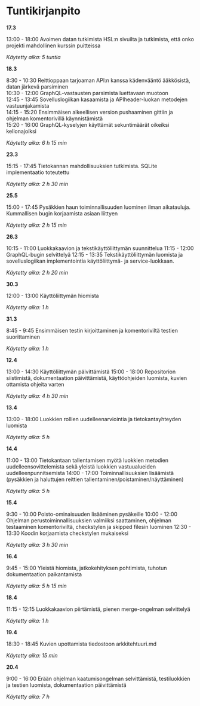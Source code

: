 # Tuntikirjanpito 

**17.3**

13:00 - 18:00 Avoimen datan tutkimista HSL:n sivuilta ja tutkimista, että onko projekti mahdollinen kurssin puitteissa 

*Käytetty aika: 5 tuntia* 

**18.3**

8:30 - 10:30 Reittioppaan tarjoaman API:n kanssa kädenvääntö ääkkösistä, datan järkevä parsiminen  
10:30 - 12:00 GraphQL-vastausten parsimista luettavaan muotoon  
12:45 - 13:45 Sovelluslogiikan kasaamista ja APIheader-luokan metodejen vastuunjakamista  
14:15 - 15:20 Ensimmäisen alkeellisen version pushaaminen gittiin ja ohjelman komentorivillä käynnistämistä  
15:20 - 16:00 GraphQL-kyselyjen käyttämät sekuntimäärät oikeiksi kellonajoiksi  

*Käytetty aika: 6 h 15 min*

**23.3**

15:15 - 17:45 Tietokannan mahdollisuuksien tutkimista. SQLite implementaatio toteutettu  

*Käytetty aika: 2 h 30 min*  

**25.5**

15:00 - 17:45 Pysäkkien haun toiminnallisuuden luominen ilman aikatauluja. Kummallisen bugin korjaamista asiaan liittyen  

*Käytetty aika: 2 h 15 min*  

**26.3**

10:15 - 11:00 Luokkakaavion ja tekstikäyttöliittymän suunnittelua
11:15 - 12:00 GraphQL-bugin selvittelyä
12:15 - 13:35 Tekstikäyttöliittymän luomista ja sovelluslogiikan implementointia käyttöliittymä- ja service-luokkaan. 

*Käytetty aika: 2 h 20 min*

**30.3** 

12:00 - 13:00 Käyttöliittymän hiomista

*Käytetty aika: 1 h*

**31.3**

8:45 - 9:45 Ensimmäisen testin kirjoittaminen ja komentoriviltä testien suorittaminen

*Käytetty aika: 1 h* 

**12.4**

13:00 - 14:30 Käyttöliittymän päivittämistä
15:00 - 18:00 Repositorion siistimistä, dokumentaation päivittämistä, käyttöohjeiden luomista, kuvien ottamista ohjeita varten 

*Käytetty aika: 4 h 30 min* 

**13.4** 

13:00 - 18:00 Luokkien rollien uudelleenarviointia ja tietokantayhteyden luomista 

*Käytetty aika: 5 h* 

**14.4**

11:00 - 13:00 Tietokantaan tallentamisen myötä luokkien metodien uudelleensovittelemista sekä yleistä luokkien vastuualueiden uudelleenpunnitsemista 
14:00 - 17:00 Toiminnallisuuksien lisäämistä (pysäkkien ja haluttujen reittien tallentaminen/poistaminen/näyttäminen) 

*Käytetty aika: 5 h* 

**15.4** 

9:30 - 10:00 Poisto-ominaisuuden lisääminen pysäkeille 
10:00 - 12:00 Ohjelman perustoiminnallisuuksien valmiiksi saattaminen, ohjelman testaaminen komentoriviltä, checkstylen ja skipped filesin luominen 
12:30 - 13:30 Koodin korjaamista checkstylen mukaiseksi 

*Käytetty aika: 3 h 30 min* 

**16.4**

9:45 - 15:00 Yleistä hiomista, jatkokehityksen pohtimista, tuhotun dokumentaation paikantamista 

*Käytetty aika: 5 h 15 min*

**18.4**

11:15 - 12:15 Luokkakaavion piirtämistä, pienen merge-ongelman selvittelyä 

*Käytetty aika: 1 h*

**19.4** 

18:30 - 18:45 Kuvien upottamista tiedostoon arkkitehtuuri.md 

*Käytetty aika: 15 min*

**20.4**

9:00 - 16:00 Erään ohjelman kaatumisongelman selvittämistä, testiluokkien ja testien luomista, dokumentaation päivittämistä 

*Käytetty aika: 7 h* 
